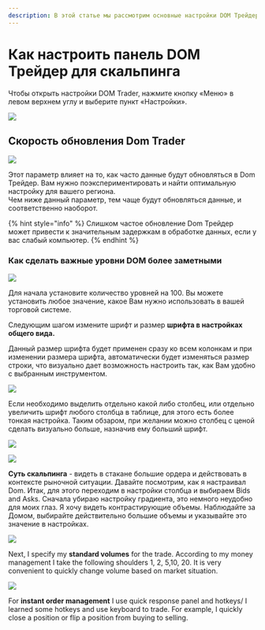 ```yaml
---
description: В этой статье мы рассмотрим основные настройки DOM Трейдер  для скальпинга.
---
```


# Как настроить панель DOM Трейдер для скальпинга

Чтобы открыть настройки DOM Trader, нажмите кнопку «Меню» в левом верхнем углу и выберите пункт «Настройки».

![](../../.gitbook/assets/nastroiki-paneli-treider.png)

## Скорость обновления Dom Trader

![](../../.gitbook/assets/skorost-dum-treider.png)

Этот параметр влияет на то, как часто данные будут обновляться в Dom Трейдер. Вам нужно поэкспериментировать и найти оптимальную настройку для вашего региона.  
Чем ниже данный параметр, тем чаще будут обновляться данные, и соответственно наоборот.

{% hint style="info" %}
Слишком частое обновление Dom Трейдер может привести к значительным задержкам в обработке данных, если у вас слабый компьютер.
{% endhint %}

### Как сделать важные уровни DOM более заметными <a id="how-to-make-more-visible-dom-levels"></a>

![](../../.gitbook/assets/glubina-stakana-treider.gif)

Для начала установите количество уровней на 100. Вы можете установить любое значение, какое Вам нужно использовать в вашей торговой системе.  
  
Следующим шагом измените шрифт и размер **шрифта в настройках общего вида.** 

Данный размер шрифта будет применен сразу ко всем колонкам и при изменении размера шрифта, автоматически будет изменяться размер строки, что визуально дает возможность настроить так, как Вам удобно с выбранным инструментом.

![](../../.gitbook/assets/razmer-stroki-i-shrifta.gif)

Если необходимо выделить отдельно какой либо столбец, или отдельно увеличить шрифт любого столбца в таблице, для этого есть более тонкая настройка. Таким обзаром, при желании можно столбец с ценой сделать визуально больше, назначив ему больший шрифт.

![](../../.gitbook/assets/izmenit-shrif-otdelnykh-kolonok.png)



![](../../.gitbook/assets/image%20%28211%29.png)

**Суть скальпинга** - видеть в стакане большие ордера и действовать в контексте рыночной ситуации. Давайте посмотрим, как я настраивал Dom. Итак, для этого переходим в настройки столбца и выбираем Bids and Asks. Сначала убираю настройку градиента, это немного неудобно для моих глаз. Я хочу видеть контрастирующие объемы. Наблюдайте за Домом, выбирайте действительно большие объемы и указывайте это значение в настройках.

![](../../.gitbook/assets/image%20%28212%29.png)

Next, I specify my **standard volumes** for the trade. According to my money management I take the following shoulders 1, 2, 5,10, 20. It is very convenient to quickly change volume based on market situation.

![](../../.gitbook/assets/image%20%28213%29.png)

For **instant order management** I use quick response panel and hotkeys/ I learned some hotkeys and use keyboard to trade. For example, I quickly close a position or flip a position from buying to selling.

